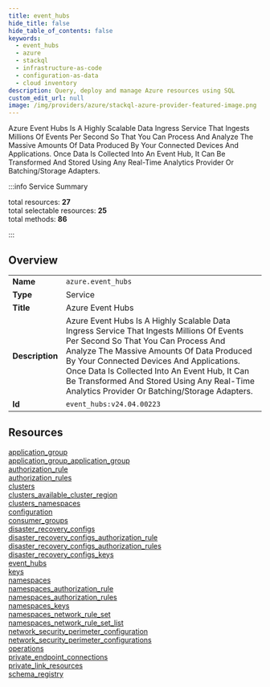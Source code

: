 ```yaml
---
title: event_hubs
hide_title: false
hide_table_of_contents: false
keywords:
  - event_hubs
  - azure
  - stackql
  - infrastructure-as-code
  - configuration-as-data
  - cloud inventory
description: Query, deploy and manage Azure resources using SQL
custom_edit_url: null
image: /img/providers/azure/stackql-azure-provider-featured-image.png
---
```


Azure Event Hubs Is A Highly Scalable Data Ingress Service That Ingests Millions Of Events Per Second So That You Can Process And Analyze The Massive Amounts Of Data Produced By Your Connected Devices And Applications. Once Data Is Collected Into An Event Hub, It Can Be Transformed And Stored Using Any Real-Time Analytics Provider Or Batching/Storage Adapters.  
    
:::info Service Summary

<div class="row">
<div class="providerDocColumn">
<span>total resources:&nbsp;<b>27</b></span><br />
<span>total selectable resources:&nbsp;<b>25</b></span><br />
<span>total methods:&nbsp;<b>86</b></span><br />
</div>
</div>

:::

## Overview
<table><tbody>
<tr><td><b>Name</b></td><td><code>azure.event_hubs</code></td></tr>
<tr><td><b>Type</b></td><td>Service</td></tr>
<tr><td><b>Title</b></td><td>Azure Event Hubs</td></tr>
<tr><td><b>Description</b></td><td>Azure Event Hubs Is A Highly Scalable Data Ingress Service That Ingests Millions Of Events Per Second So That You Can Process And Analyze The Massive Amounts Of Data Produced By Your Connected Devices And Applications. Once Data Is Collected Into An Event Hub, It Can Be Transformed And Stored Using Any Real-Time Analytics Provider Or Batching/Storage Adapters.</td></tr>
<tr><td><b>Id</b></td><td><code>event_hubs:v24.04.00223</code></td></tr>
</tbody></table>

## Resources
<div class="row">
<div class="providerDocColumn">
<a href="/providers/azure/event_hubs/application_group/">application_group</a><br />
<a href="/providers/azure/event_hubs/application_group_application_group/">application_group_application_group</a><br />
<a href="/providers/azure/event_hubs/authorization_rule/">authorization_rule</a><br />
<a href="/providers/azure/event_hubs/authorization_rules/">authorization_rules</a><br />
<a href="/providers/azure/event_hubs/clusters/">clusters</a><br />
<a href="/providers/azure/event_hubs/clusters_available_cluster_region/">clusters_available_cluster_region</a><br />
<a href="/providers/azure/event_hubs/clusters_namespaces/">clusters_namespaces</a><br />
<a href="/providers/azure/event_hubs/configuration/">configuration</a><br />
<a href="/providers/azure/event_hubs/consumer_groups/">consumer_groups</a><br />
<a href="/providers/azure/event_hubs/disaster_recovery_configs/">disaster_recovery_configs</a><br />
<a href="/providers/azure/event_hubs/disaster_recovery_configs_authorization_rule/">disaster_recovery_configs_authorization_rule</a><br />
<a href="/providers/azure/event_hubs/disaster_recovery_configs_authorization_rules/">disaster_recovery_configs_authorization_rules</a><br />
<a href="/providers/azure/event_hubs/disaster_recovery_configs_keys/">disaster_recovery_configs_keys</a><br />
<a href="/providers/azure/event_hubs/event_hubs/">event_hubs</a><br />
</div>
<div class="providerDocColumn">
<a href="/providers/azure/event_hubs/keys/">keys</a><br />
<a href="/providers/azure/event_hubs/namespaces/">namespaces</a><br />
<a href="/providers/azure/event_hubs/namespaces_authorization_rule/">namespaces_authorization_rule</a><br />
<a href="/providers/azure/event_hubs/namespaces_authorization_rules/">namespaces_authorization_rules</a><br />
<a href="/providers/azure/event_hubs/namespaces_keys/">namespaces_keys</a><br />
<a href="/providers/azure/event_hubs/namespaces_network_rule_set/">namespaces_network_rule_set</a><br />
<a href="/providers/azure/event_hubs/namespaces_network_rule_set_list/">namespaces_network_rule_set_list</a><br />
<a href="/providers/azure/event_hubs/network_security_perimeter_configuration/">network_security_perimeter_configuration</a><br />
<a href="/providers/azure/event_hubs/network_security_perimeter_configurations/">network_security_perimeter_configurations</a><br />
<a href="/providers/azure/event_hubs/operations/">operations</a><br />
<a href="/providers/azure/event_hubs/private_endpoint_connections/">private_endpoint_connections</a><br />
<a href="/providers/azure/event_hubs/private_link_resources/">private_link_resources</a><br />
<a href="/providers/azure/event_hubs/schema_registry/">schema_registry</a><br />
</div>
</div>

